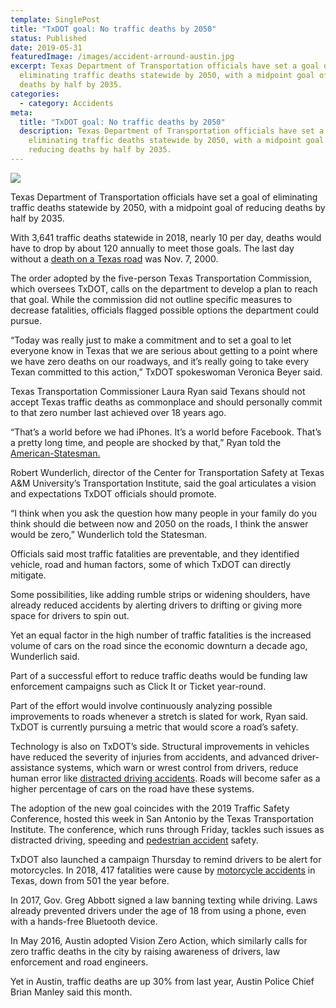 ```yaml
---
template: SinglePost
title: "TxDOT goal: No traffic deaths by 2050"
status: Published
date: 2019-05-31
featuredImage: /images/accident-arround-austin.jpg
excerpt: Texas Department of Transportation officials have set a goal of
  eliminating traffic deaths statewide by 2050, with a midpoint goal of reducing
  deaths by half by 2035.
categories:
  - category: Accidents
meta:
  title: "TxDOT goal: No traffic deaths by 2050"
  description: Texas Department of Transportation officials have set a goal of
    eliminating traffic deaths statewide by 2050, with a midpoint goal of
    reducing deaths by half by 2035.
---
```

![](/images/no-traffic-deaths.jpg)

<!--StartFragment-->

Texas Department of Transportation officials have set a goal of eliminating traffic deaths statewide by 2050, with a midpoint goal of reducing deaths by half by 2035.

With 3,641 traffic deaths statewide in 2018, nearly 10 per day, deaths would have to drop by about 120 annually to meet those goals. The last day without a [death on a Texas road](https://www.austinaccidentlawyer.com/practice-areas/wrongful-death-attorney/) was Nov. 7, 2000.

The order adopted by the five-person Texas Transportation Commission, which oversees TxDOT, calls on the department to develop a plan to reach that goal. While the commission did not outline specific measures to decrease fatalities, officials flagged possible options the department could pursue.

“Today was really just to make a commitment and to set a goal to let everyone know in Texas that we are serious about getting to a point where we have zero deaths on our roadways, and it’s really going to take every Texan committed to this action,” TxDOT spokeswoman Veronica Beyer said.

Texas Transportation Commissioner Laura Ryan said Texans should not accept Texas traffic deaths as commonplace and should personally commit to that zero number last achieved over 18 years ago.

“That’s a world before we had iPhones. It’s a world before Facebook. That’s a pretty long time, and people are shocked by that,” Ryan told the [American-Statesman.](https://www.statesman.com/news/txdot-goal-no-traffic-deaths-by-2050)

Robert Wunderlich, director of the Center for Transportation Safety at Texas A&M University’s Transportation Institute, said the goal articulates a vision and expectations TxDOT officials should promote.

“I think when you ask the question how many people in your family do you think should die between now and 2050 on the roads, I think the answer would be zero,” Wunderlich told the Statesman.

Officials said most traffic fatalities are preventable, and they identified vehicle, road and human factors, some of which TxDOT can directly mitigate.

Some possibilities, like adding rumble strips or widening shoulders, have already reduced accidents by alerting drivers to drifting or giving more space for drivers to spin out.

Yet an equal factor in the high number of traffic fatalities is the increased volume of cars on the road since the economic downturn a decade ago, Wunderlich said.

Part of a successful effort to reduce traffic deaths would be funding law enforcement campaigns such as Click It or Ticket year-round.

Part of the effort would involve continuously analyzing possible improvements to roads whenever a stretch is slated for work, Ryan said. TxDOT is currently pursuing a metric that would score a road’s safety.

Technology is also on TxDOT’s side. Structural improvements in vehicles have reduced the severity of injuries from accidents, and advanced driver-assistance systems, which warn or wrest control from drivers, reduce human error like [distracted driving accidents](https://www.austinaccidentlawyer.com/practice-areas/distracted-driver/). Roads will become safer as a higher percentage of cars on the road have these systems.

The adoption of the new goal coincides with the 2019 Traffic Safety Conference, hosted this week in San Antonio by the Texas Transportation Institute. The conference, which runs through Friday, tackles such issues as distracted driving, speeding and [pedestrian accident](https://www.austinaccidentlawyer.com/practice-areas/pedestrian-accident-lawyers/) safety.

TxDOT also launched a campaign Thursday to remind drivers to be alert for motorcycles. In 2018, 417 fatalities were cause by [motorcycle accidents](https://www.austinaccidentlawyer.com/practice-areas/motorcycle-accident-attorney/) in Texas, down from 501 the year before.

In 2017, Gov. Greg Abbott signed a law banning texting while driving. Laws already prevented drivers under the age of 18 from using a phone, even with a hands-free Bluetooth device.

In May 2016, Austin adopted Vision Zero Action, which similarly calls for zero traffic deaths in the city by raising awareness of drivers, law enforcement and road engineers.

Yet in Austin, traffic deaths are up 30% from last year, Austin Police Chief Brian Manley said this month.

<!--EndFragment-->